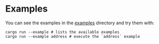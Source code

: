 # Examples
You can see the examples in the [examples](examples/) directory and try them with:

```
cargo run --example # lists the available examples
cargo run --example address # execute the `address` example
```
